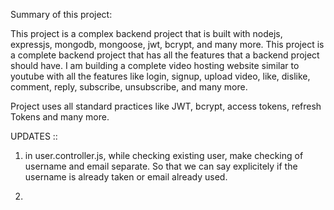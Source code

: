 Summary of this project:

This project is a complex backend project that is built with nodejs, expressjs, mongodb, mongoose, jwt, bcrypt, and many more. This project is a complete backend project that has all the features that a backend project should have. I am building a complete video hosting website similar to youtube with all the features like login, signup, upload video, like, dislike, comment, reply, subscribe, unsubscribe, and many more.

Project uses all standard practices like JWT, bcrypt, access tokens, refresh Tokens and many more.

UPDATES ::

1. in user.controller.js, while checking existing user, make checking of username and email separate. So that we can say explicitely if the username is already taken or email already used.

2. 